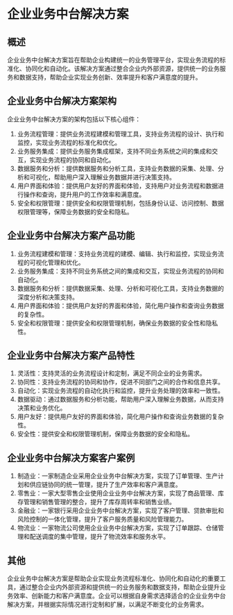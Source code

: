 # 企业业务中台解决方案

## 概述

企业业务中台解决方案旨在帮助企业构建统一的业务管理平台，实现业务流程的标准化、协同化和自动化。该解决方案通过整合企业内外部资源，提供统一的业务服务和数据支持，帮助企业实现业务创新、效率提升和客户满意度的提升。

## 企业业务中台解决方案架构

企业业务中台解决方案的架构包括以下核心组件：

1. 业务流程管理：提供业务流程建模和管理工具，支持业务流程的设计、执行和监控，实现业务流程的标准化和优化。
2. 业务服务集成：提供业务服务集成框架，支持不同业务系统之间的集成和交互，实现业务流程的协同和自动化。
3. 数据服务和分析：提供数据服务和分析工具，支持业务数据的采集、处理、分析和可视化，帮助用户深入理解业务数据并进行决策支持。
4. 用户界面和体验：提供用户友好的界面和体验，支持用户对业务流程和数据进行操作和查询，提升用户的工作效率和满意度。
5. 安全和权限管理：提供安全和权限管理机制，包括身份认证、访问控制、数据权限管理等，保障业务数据的安全和隐私。

## 企业业务中台解决方案产品功能

1. 业务流程建模和管理：支持业务流程的建模、编辑、执行和监控，实现业务流程的可视化管理和优化。
2. 业务服务集成：支持不同业务系统之间的集成和交互，实现业务流程的协同和自动化。
3. 数据服务和分析：提供数据采集、处理、分析和可视化工具，支持业务数据的深度分析和决策支持。
4. 用户界面和体验：提供用户友好的界面和体验，简化用户操作和查询业务数据的复杂性。
5. 安全和权限管理：提供安全和权限管理机制，确保业务数据的安全性和隐私性。

## 企业业务中台解决方案产品特性

1. 灵活性：支持灵活的业务流程设计和定制，满足不同企业的业务需求。
2. 协同性：支持业务流程的协同和协作，促进不同部门之间的合作和信息共享。
3. 自动化：实现业务流程的自动化执行和监控，提升业务处理的效率和一致性。
4. 数据驱动：通过数据服务和分析功能，帮助用户深入理解业务数据，从而支持决策和业务优化。
5. 用户友好：提供用户友好的界面和体验，简化用户操作和查询业务数据的复杂性。
6. 安全性：提供安全和权限管理机制，保障业务数据的安全和隐私。

## 企业业务中台解决方案客户案例

1. 制造业：一家制造企业采用企业业务中台解决方案，实现了订单管理、生产计划和供应链协同的统一管理，提升了生产效率和客户满意度。
2. 零售业：一家大型零售企业使用企业业务中台解决方案，实现了商品管理、库存管理和销售管理的整合，提升了库存周转率和销售业绩。
3. 金融业：一家银行采用企业业务中台解决方案，实现了客户管理、贷款审批和风险控制的一体化管理，提升了客户服务质量和风险管理能力。
4. 物流业：一家物流公司使用企业业务中台解决方案，实现了订单跟踪、仓储管理和配送调度的集中管理，提升了物流效率和服务水平。

## 其他

企业业务中台解决方案是帮助企业实现业务流程标准化、协同化和自动化的重要工具，通过整合企业内外部资源和提供统一的业务服务和数据支持，帮助企业提升业务效率、创新能力和客户满意度。企业可以根据自身需求选择适合的企业业务中台解决方案，并根据实际情况进行定制和扩展，以满足不断变化的业务需求。